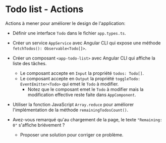 # Todo list - Actions

Actions à mener pour améliorer le design de l'application:

- Définir une interface `Todo` dans le fichier `app.types.ts`.

- Créer un service `AppService` avec Angular CLI qui expose une méthode `fetchTodos(): Observable<Todo[]>`.

- Créer un composant `<app-todo-list>` avec Angular CLI qui affiche la liste des tâches.
  - Le composant accepte en `Input` la propriété `todos: Todo[]`.
  - Le composant accepte en `Output` la propriété `toggleTodo: EventEmitter<Todo>` qui emet le `Todo` à modifier.
    - Notez que le composant emet le `Todo` à modifier mais la modification effective reste faite dans `AppComponent`.

- Utiliser la fonction JavaScript `Array.reduce` pour améliorer l'implémentation de la méthode `remainingTodosCount()`.

- Avez-vous remarqué qu'au chargement de la page, le texte `"Remaining: 0"` s'affiche briévement ?
  - Proposer une solution pour corriger ce problème.
